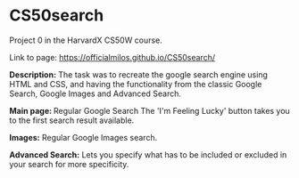 # CS50search
Project 0 in the HarvardX CS50W course.

Link to page:
https://officialmilos.github.io/CS50search/

<strong>Description:</strong>
The task was to recreate the google search engine using HTML and CSS, and having the functionality from the classic Google Search, Google Images and Advanced Search.

<strong>Main page: </strong>
Regular Google Search
The 'I'm Feeling Lucky' button takes you to the first search result available.

<strong>Images:</strong>
Regular Google Images search.

<strong>Advanced Search:</strong>
Lets you specify what has to be included or excluded in your search for more specificity. 

